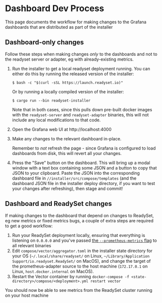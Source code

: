 # Dashboard Dev Process

This page documents the workflow for making changes to the Grafana dashboards
that are distributed as part of the installer

## Dashboard-only changes

Follow these steps when making changes *only* to the dashboards and not to
the readyset server or adapter, eg with already-existing metrics.

1. Run the installer to get a local readyset deployment running. You can either
   do this by running the released version of the installer:

   ```console
   $ bash -c "$(curl -sSL https://launch.readyset.io)"
   ```

   Or by running a locally compiled version of the installer:

   ```console
   $ cargo run --bin readyset-installer
   ```

   Note that in both cases, since this pulls down pre-built docker images with
   the `readyset-server` and `readyset-adapter` binaries, this will not include
   any local modifications to that code.

2. Open the Grafana web UI at http://localhost:4000

3. Make any changes to the relevant dashboard in-place.

   Remember to *not* refresh the page - since Grafana is configured to load
   dashboards from disk, this will revert all your changes.

4. Press the "Save" button on the dashboard. This will bring up a modal window
   with a text box containing some JSON and a button to copy that JSON to your
   clipboard. Paste the JSON into the corresponding dashboard file in
   `//installer/src/compose/templates` (and the dashboard JSON file in the
   installer deploy directory, if you want to test your changes after
   refreshing), then stage and commit!

## Dashboard and ReadySet changes

If making changes to the dashboard that depend on changes to ReadySet, eg new
metrics or fixed metrics bugs, a couple of extra steps are required to get a
good workflow:

1. Run your ReadySet deployment locally, ensuring that everything is listening
   on `0.0.0.0` and you've passed [the `--prometheus-metrics`
   flag][prometheus-metrics] to all relevant binaries
2. Edit `compose/vector/aggregator.toml` in the installer state directory for
   your OS (`~/.local/share/readyset/` on Linux, `~/Library/Application
   Support/io.readyset.ReadySet/` on MacOS), and change the target of the
   prometheus-adapter source to the host machine (`172.17.0.1` on Linux,
   `host.docker.internal` on MacOS).
3. Restart the Vector container by running `docker-compose -f
   <state-directory>/compose/<deployment>.yml restart vector`

You should now be able to see metrics from the ReadySet cluster running on your
host machine

[prometheus-metrics]: http://docs/rustdoc/noria_client_adapter/struct.Options.html#structfield.prometheus_metrics
